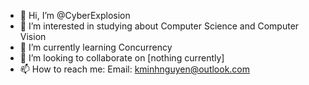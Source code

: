 - 👋 Hi, I’m @CyberExplosion
- 👀 I’m interested in studying about Computer Science and Computer Vision
- 🌱 I’m currently learning Concurrency
- 💞️ I’m looking to collaborate on [nothing currently]
- 📫 How to reach me: Email: kminhnguyen@outlook.com

<!---
CyberExplosion/CyberExplosion is a ✨ special ✨ repository because its `README.md` (this file) appears on your GitHub profile.
You can click the Preview link to take a look at your changes.
--->
